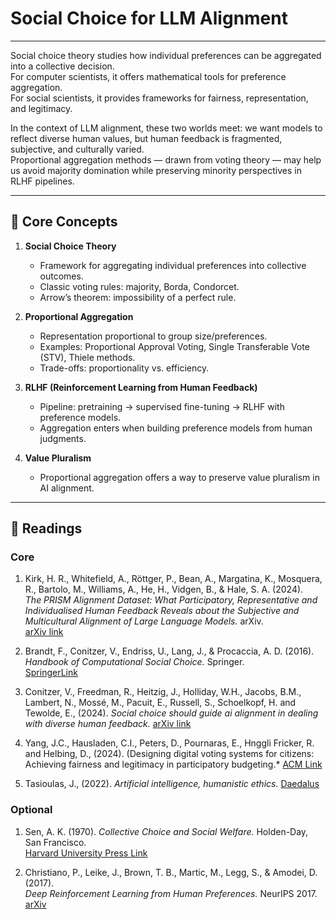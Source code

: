 # Social Choice for LLM Alignment

---

Social choice theory studies how individual preferences can be aggregated into a collective decision.  
For computer scientists, it offers mathematical tools for preference aggregation.  
For social scientists, it provides frameworks for fairness, representation, and legitimacy.  

In the context of LLM alignment, these two worlds meet: we want models to reflect diverse human values, but human feedback is fragmented, subjective, and culturally varied.  
Proportional aggregation methods — drawn from voting theory — may help us avoid majority domination while preserving minority perspectives in RLHF pipelines.  

---

## 🔑 Core Concepts

1. **Social Choice Theory**
   - Framework for aggregating individual preferences into collective outcomes.  
   - Classic voting rules: majority, Borda, Condorcet.  
   - Arrow’s theorem: impossibility of a perfect rule.  

2. **Proportional Aggregation**
   - Representation proportional to group size/preferences.  
   - Examples: Proportional Approval Voting, Single Transferable Vote (STV), Thiele methods.  
   - Trade-offs: proportionality vs. efficiency.  

3. **RLHF (Reinforcement Learning from Human Feedback)**
   - Pipeline: pretraining → supervised fine-tuning → RLHF with preference models.  
   - Aggregation enters when building preference models from human judgments.  

4. **Value Pluralism**
   - Proportional aggregation offers a way to preserve value pluralism in AI alignment.  

---
## 📖 Readings

### Core
1. Kirk, H. R., Whitefield, A., Röttger, P., Bean, A., Margatina, K., Mosquera, R., Bartolo, M., Williams, A., He, H., Vidgen, B., & Hale, S. A. (2024).  
   *The PRISM Alignment Dataset: What Participatory, Representative and Individualised Human Feedback Reveals about the Subjective and Multicultural Alignment of Large Language Models.* arXiv.  
   [arXiv link](https://arxiv.org/abs/2404.16019)  

2. Brandt, F., Conitzer, V., Endriss, U., Lang, J., & Procaccia, A. D. (2016).  
   *Handbook of Computational Social Choice.* Springer.  
   [SpringerLink](https://link.springer.com/chapter/10.1007/978-3-642-02839-7_6)

3. Conitzer, V., Freedman, R., Heitzig, J., Holliday, W.H., Jacobs, B.M., Lambert, N., Mossé, M., Pacuit, E., Russell, S., Schoelkopf, H. and Tewolde, E., (2024).
   *Social choice should guide ai alignment in dealing with diverse human feedback.*
   [arXiv link](https://arxiv.org/pdf/2404.10271)

4. Yang, J.C., Hausladen, C.I., Peters, D., Pournaras, E., Hnggli Fricker, R. and Helbing, D., (2024).
   (Designing digital voting systems for citizens: Achieving fairness and legitimacy in participatory budgeting.*
   [ACM Link](https://dl.acm.org/doi/full/10.1145/3665332)

5. Tasioulas, J., (2022).
   *Artificial intelligence, humanistic ethics.*
   [Daedalus](https://direct.mit.edu/daed/article/151/2/232/110615/Artificial-Intelligence-Humanistic-Ethics)

### Optional
1. Sen, A. K. (1970). *Collective Choice and Social Welfare.* Holden-Day, San Francisco.  
   [Harvard University Press Link](https://www.hup.harvard.edu/books/9780674919211)  

2. Christiano, P., Leike, J., Brown, T. B., Martic, M., Legg, S., & Amodei, D. (2017).  
   *Deep Reinforcement Learning from Human Preferences.* NeurIPS 2017.  
   [arXiv](https://arxiv.org/abs/1706.03741)  


